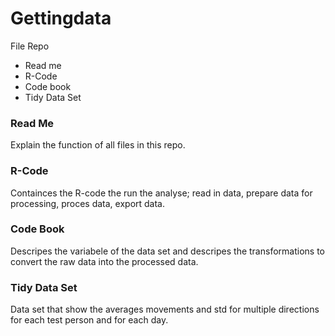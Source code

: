 # Gettingdata


File Repo
- Read me
- R-Code
- Code book
- Tidy Data Set

### Read Me
Explain the function of all files in this repo. 

### R-Code
Containces the R-code the run the analyse; read in data, prepare data for processing, proces data, export data.

### Code Book
Descripes the variabele of the data set and descripes the transformations to convert the raw data into the processed data.

### Tidy Data Set
Data set that show the averages movements and std for multiple directions for each test person and for each day. 
